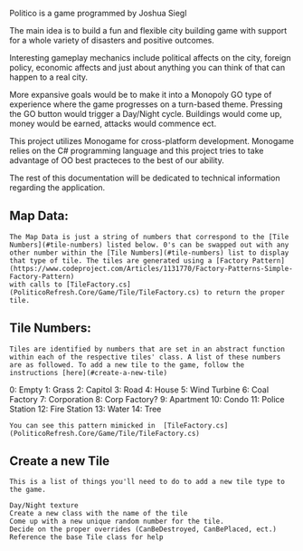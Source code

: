 Politico is a game programmed by Joshua Siegl

The main idea is to build a fun and flexible city building game with support for a whole variety of disasters and positive outcomes. 

Interesting gameplay mechanics include political affects on the city, foreign policy, economic affects and just about anything you can think of that can happen to a real city. 

More expansive goals would be to make it into a Monopoly GO type of experience where the game progresses on a turn-based theme. Pressing the GO button would trigger a Day/Night cycle. Buildings would come up, money would be earned, attacks would commence ect.

This project utilizes Monogame for cross-platform development. Monogame relies on the C# programming language and this project tries to take advantage of OO best practeces to the best of our ability.

The rest of this documentation will be dedicated to technical information regarding the application. 

## Map Data: 
    The Map Data is just a string of numbers that correspond to the [Tile Numbers](#tile-numbers) listed below. 0's can be swapped out with any other number within the [Tile Numbers](#tile-numbers) list to display that type of tile. The tiles are generated using a [Factory Pattern](https://www.codeproject.com/Articles/1131770/Factory-Patterns-Simple-Factory-Pattern)
    with calls to [TileFactory.cs](PoliticoRefresh.Core/Game/Tile/TileFactory.cs) to return the proper tile. 

## Tile Numbers: 
    Tiles are identified by numbers that are set in an abstract function within each of the respective tiles' class. A list of these numbers are as followed. To add a new tile to the game, follow the instructions [here](#create-a-new-tile)

0: Empty
1: Grass
2: Capitol
3: Road
4: House
5: Wind Turbine
6: Coal Factory
7: Corporation
8: Corp Factory? 
9: Apartment
10: Condo
11: Police Station
12: Fire Station
13: Water
14: Tree

    You can see this pattern mimicked in  [TileFactory.cs](PoliticoRefresh.Core/Game/Tile/TileFactory.cs)

## Create a new Tile
    This is a list of things you'll need to do to add a new tile type to the game. 

    Day/Night texture
    Create a new class with the name of the tile
    Come up with a new unique random number for the tile. 
    Decide on the proper overrides (CanBeDestroyed, CanBePlaced, ect.)
    Reference the base Tile class for help